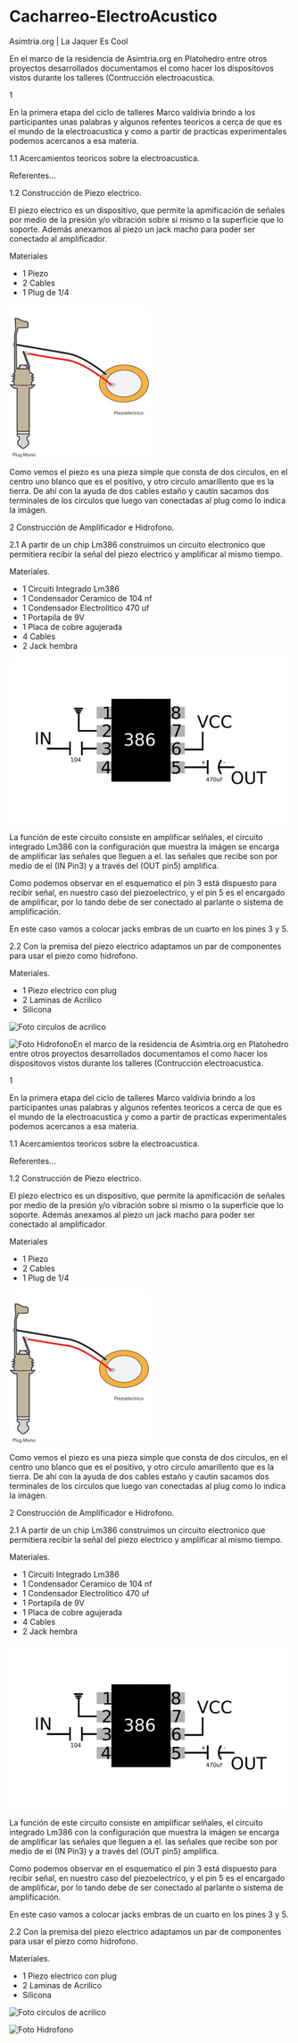 # Cacharreo-ElectroAcustico
Asimtria.org | La Jaquer Es Cool

En el marco de la residencia de Asimtria.org en Platohedro entre otros proyectos desarrollados documentamos el como hacer los dispositovos vistos durante los talleres (Contrucción electroacustica.

1 

En la primera etapa del ciclo de talleres Marco valdivia brindo a los participantes unas palabras y algunos refentes teoricos a cerca de que es el mundo de la electroacustica y como a partir de practicas experimentales podemos acercanos a esa materia.

 1.1 Acercamientos teoricos sobre la electroacustica. 
 
 Referentes...
 
 1.2 Construcción de Piezo electrico. 
 
 El piezo electrico es un dispositivo, que permite la apmificación de señales por medio de la presión y/o vibración sobre si mismo o la superficie que lo soporte. Además anexamos al piezo un jack macho para poder ser conectado al amplificador. 
 
 Materiales 
 
  * 1 Piezo
  * 2 Cables 
  * 1 Plug  de 1/4
  
  ![Piezo Conexion](https://github.com/Noisk8/Cacharreo-ElectroAcustico/blob/master/piezo-directo.jpg)
  
Como vemos el piezo es una pieza simple que consta de dos circulos, en el centro uno blanco que es el positivo, y otro circulo amarillento que es la tierra. De ahí con la ayuda de dos cables estaño y cautin sacamos dos terminales de los circulos que luego van conectadas al plug como lo indica la imágen. 
 
2 Construcción de Amplificador e Hidrofono.

2.1 A partir de un chip Lm386 construimos un circuito electronico que permitiera recibir la señal del piezo electrico y amplificar al mismo tiempo. 

Materiales.

* 1 Circuiti Integrado Lm386 
* 1 Condensador Ceramico de 104 nf
* 1 Condensador Electrolitico 470 uf
* 1 Portapila de 9V 
* 1 Placa de cobre agujerada
* 4 Cables
* 2 Jack hembra

![Esquematico](https://github.com/Noisk8/Cacharreo-ElectroAcustico/blob/master/Ampli-peque.png)

La función de este circuito consiste en amplificar selñales, el circuito integrado Lm386 con la configuración que muestra la imágen se encarga de amplificar las señales que lleguen a el. las señales que recibe son por medio de el (IN Pin3) y a través del (OUT pin5)  amplifica.

Como podemos observar en el esquematico el pin 3 está dispuesto para recibir señal, en nuestro caso del piezoelectríco, y el pin 5 es el encargado de amplificar, por lo tando debe de ser conectado al parlante o sistema de amplificación.

En este caso vamos a colocar jacks embras de un cuarto en los pines 3 y 5.


2.2 Con la premisa del piezo electrico adaptamos un par de componentes para usar el piezo como hidrofono.

Materiales.

* 1 Piezo electrico con plug 
* 2 Laminas de Acrilico 
* Silicona 

![Foto circulos de acrilico]()

![Foto Hidrofono]()En el marco de la residencia de Asimtria.org en Platohedro entre otros proyectos desarrollados documentamos el como hacer los dispositovos vistos durante los talleres (Contrucción electroacustica.

1 

En la primera etapa del ciclo de talleres Marco valdivia brindo a los participantes unas palabras y algunos refentes teoricos a cerca de que es el mundo de la electroacustica y como a partir de practicas experimentales podemos acercanos a esa materia.

 1.1 Acercamientos teoricos sobre la electroacustica. 
 
 Referentes...
 
 1.2 Construcción de Piezo electrico. 
 
 El piezo electrico es un dispositivo, que permite la apmificación de señales por medio de la presión y/o vibración sobre si mismo o la superficie que lo soporte. Además anexamos al piezo un jack macho para poder ser conectado al amplificador. 
 
 Materiales 
 
  * 1 Piezo
  * 2 Cables 
  * 1 Plug  de 1/4
  
  ![Piezo Conexion](https://github.com/Noisk8/Cacharreo-ElectroAcustico/blob/master/piezo-directo.jpg)
  
Como vemos el piezo es una pieza simple que consta de dos circulos, en el centro uno blanco que es el positivo, y otro circulo amarillento que es la tierra. De ahí con la ayuda de dos cables estaño y cautin sacamos dos terminales de los circulos que luego van conectadas al plug como lo indica la imágen. 
 
2 Construcción de Amplificador e Hidrofono.

2.1 A partir de un chip Lm386 construimos un circuito electronico que permitiera recibir la señal del piezo electrico y amplificar al mismo tiempo. 

Materiales.

* 1 Circuiti Integrado Lm386 
* 1 Condensador Ceramico de 104 nf
* 1 Condensador Electrolitico 470 uf
* 1 Portapila de 9V 
* 1 Placa de cobre agujerada
* 4 Cables
* 2 Jack hembra

![Esquematico](https://github.com/Noisk8/Cacharreo-ElectroAcustico/blob/master/Ampli-peque.png)

La función de este circuito consiste en amplificar selñales, el circuito integrado Lm386 con la configuración que muestra la imágen se encarga de amplificar las señales que lleguen a el. las señales que recibe son por medio de el (IN Pin3) y a través del (OUT pin5)  amplifica.

Como podemos observar en el esquematico el pin 3 está dispuesto para recibir señal, en nuestro caso del piezoelectríco, y el pin 5 es el encargado de amplificar, por lo tando debe de ser conectado al parlante o sistema de amplificación.

En este caso vamos a colocar jacks embras de un cuarto en los pines 3 y 5.


2.2 Con la premisa del piezo electrico adaptamos un par de componentes para usar el piezo como hidrofono.

Materiales.

* 1 Piezo electrico con plug 
* 2 Laminas de Acrilico 
* Silicona 

![Foto circulos de acrilico]()

![Foto Hidrofono]()
